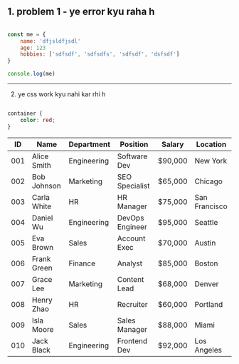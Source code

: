 
## 1. problem 1 - ye error kyu raha h

```js

const me = {
    name: 'dfjsldfjsdl'
    age: 123
    hobbies: ['sdfsdf', 'sdfsdfs', 'sdfsdf', 'dsfsdf']
}

console.log(me)


```

---

2. ye css work kyu nahi kar rhi h

```css

container {
    color: red;
}

```

| ID  | Name         | Department   | Position        | Salary   | Location     |
|-----|--------------|--------------|-----------------|----------|--------------|
| 001 | Alice Smith  | Engineering  | Software Dev    | $90,000  | New York     |
| 002 | Bob Johnson  | Marketing    | SEO Specialist  | $65,000  | Chicago      |
| 003 | Carla White  | HR           | HR Manager      | $75,000  | San Francisco|
| 004 | Daniel Wu    | Engineering  | DevOps Engineer | $95,000  | Seattle      |
| 005 | Eva Brown    | Sales        | Account Exec    | $70,000  | Austin       |
| 006 | Frank Green  | Finance      | Analyst         | $85,000  | Boston       |
| 007 | Grace Lee    | Marketing    | Content Lead    | $68,000  | Denver       |
| 008 | Henry Zhao   | HR           | Recruiter       | $60,000  | Portland     |
| 009 | Isla Moore   | Sales        | Sales Manager   | $88,000  | Miami        |
| 010 | Jack Black   | Engineering  | Frontend Dev    | $92,000  | Los Angeles  |

